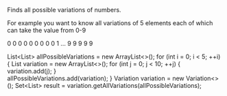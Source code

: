 Finds all possible variations of numbers.

For example you want to know all variations of 5 elements each of which can take the value from 0-9

0 0 0 0 0
0 0 0 0 1
...
9 9 9 9 9

List<List<Integer>> allPossibleVariations = new ArrayList<>();
for (int i = 0; i < 5; ++i) {
  List<Integer> variation = new ArrayList<>();
  for (int j = 0; j < 10; ++j) {
    variation.add(j);
  }    
  allPossibleVariations.add(variation);
}
Variation<Integer> variation = new Variation<>();
Set<List<Integer>> result = variation.getAllVariations(allPossibleVariations);



 
